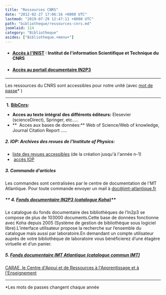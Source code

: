 ```yaml
---
title: "Ressources CNRS"
date: "2012-02-27 17:06:16 +0000 UTC"
lastmod: "2019-07-29 12:47:11 +0000 UTC"
path: "bibliotheque/ressources-cnrs.md"
joomlaid: 114
category: "Bibliotheque"
asides: ["Bibliotheque.+menu+"]
---
```

*   #### **[Accès à l'INIST](http://www.inist.fr/) :** Institut de l'information Scientifique et Technique du CNRS
    
*   #### **[Accès au portail documentaire IN2P3](http://documentalistes.in2p3.fr/)**
    

* * *

Les ressources du CNRS sont accessibles pour notre unité (avec [mot de passe](http://intranet-subatech/direction/Docs_pour_tous/Biblio/codesacces.htm)\* )

* * *

 **1.** **[BibCnrs](http://bibliosciences.inist.fr/):** 

*   **Acces au texte intégral** **des différents éditeurs:** Elesevier (scienceDirect), Springer, etc.....
*   **  Acces aux bases de données:** Web of Science/Web of knowledge, Journal Citation Report .....

##### **2.** **IOP: Archives des revues de l'Institute of Physics:**

*   [liste des revues accessibles](http://www.inist.fr/iop/iop/revues.html) (de la création jusqu'à l'année n-1)
*    [accès IOP](http://bibliosciences.inist.fr/)

##### **3\. Commande d'articles**

Les commandes sont centralisées par le centre de documentation de l'MT Atlantique. Pour toute commande envoyer un mail à doc@imt-atlantique.fr

##### ** 4. [Fonds documentaire IN2P3 (catalogue Koha)](http://documentalistes.in2p3.fr/spip.php?article7)**

Le catalogue du fonds documentaire des bibliothèques de l’In2p3 se compose de plus de 103000 documents.Cette base de données fonctionne avec Koha depuis 2005 (Système de gestion de bibliothèque sous logiciel libre).L’interface utilisateur propose la recherche sur l’ensemble du catalogue mais aussi par laboratoire.En demandant un compte utilisateur auprès de votre bibliothèque de laboratoire vous bénéficierez d’une étagère virtuelle et d’un panier.

##### **5\. [Fonds documentaire IMT Atlantique (catalogue commun IMT)](https://catalogue-bibliotheques.imt.fr/)**

[CARAE, le Centre d'Appui et de Ressources à l'Apprentissage et à l'Enseignement](https://intranet.imt-atlantique.fr/ressources-documentaires/infos-pratiques/#presentation_carae)

* * *

\*Les mots de passes changent chaque année
